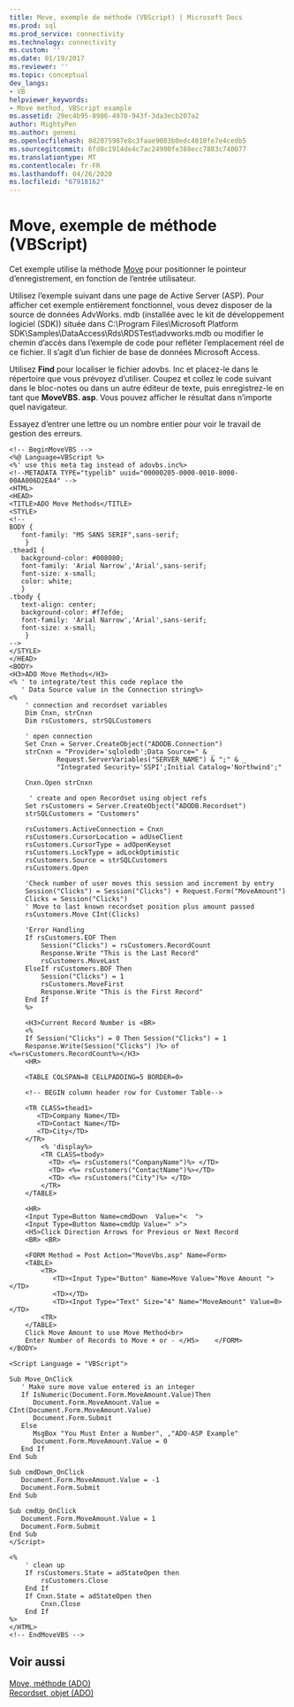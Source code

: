 ```yaml
---
title: Move, exemple de méthode (VBScript) | Microsoft Docs
ms.prod: sql
ms.prod_service: connectivity
ms.technology: connectivity
ms.custom: ''
ms.date: 01/19/2017
ms.reviewer: ''
ms.topic: conceptual
dev_langs:
- VB
helpviewer_keywords:
- Move method, VBScript example
ms.assetid: 29ec4b95-8986-4970-943f-3da3ecb207a2
author: MightyPen
ms.author: genemi
ms.openlocfilehash: 8d2075987e8c3faae9003b0edc4010fe7e4cedb5
ms.sourcegitcommit: 6fd8c1914de4c7ac24900fe388ecc7883c740077
ms.translationtype: MT
ms.contentlocale: fr-FR
ms.lasthandoff: 04/26/2020
ms.locfileid: "67918162"
---
```

# <a name="move-method-example-vbscript"></a>Move, exemple de méthode (VBScript)
Cet exemple utilise la méthode [Move](../../../ado/reference/ado-api/move-method-ado.md) pour positionner le pointeur d’enregistrement, en fonction de l’entrée utilisateur.  
  
 Utilisez l’exemple suivant dans une page de Active Server (ASP). Pour afficher cet exemple entièrement fonctionnel, vous devez disposer de la source de données AdvWorks. mdb (installée avec le kit de développement logiciel (SDK)) située dans C:\Program Files\Microsoft Platform SDK\Samples\DataAccess\Rds\RDSTest\advworks.mdb ou modifier le chemin d’accès dans l’exemple de code pour refléter l’emplacement réel de ce fichier. Il s’agit d’un fichier de base de données Microsoft Access.  
  
 Utilisez **Find** pour localiser le fichier adovbs. Inc et placez-le dans le répertoire que vous prévoyez d’utiliser. Coupez et collez le code suivant dans le bloc-notes ou dans un autre éditeur de texte, puis enregistrez-le en tant que **MoveVBS. asp**. Vous pouvez afficher le résultat dans n’importe quel navigateur.  
  
 Essayez d’entrer une lettre ou un nombre entier pour voir le travail de gestion des erreurs.  
  
```  
<!-- BeginMoveVBS -->  
<%@ Language=VBScript %>  
<%' use this meta tag instead of adovbs.inc%>  
<!--METADATA TYPE="typelib" uuid="00000205-0000-0010-8000-00AA006D2EA4" -->  
<HTML>  
<HEAD>  
<TITLE>ADO Move Methods</TITLE>  
<STYLE>  
<!--  
BODY {  
   font-family: "MS SANS SERIF",sans-serif;  
    }  
.thead1 {  
   background-color: #008080;   
   font-family: 'Arial Narrow','Arial',sans-serif;   
   font-size: x-small;  
   color: white;  
   }  
.tbody {   
   text-align: center;  
   background-color: #f7efde;  
   font-family: 'Arial Narrow','Arial',sans-serif;   
   font-size: x-small;  
    }  
-->  
</STYLE>  
</HEAD>  
<BODY>   
<H3>ADO Move Methods</H3>  
<% ' to integrate/test this code replace the   
   ' Data Source value in the Connection string%>  
<%   
    ' connection and recordset variables  
    Dim Cnxn, strCnxn  
    Dim rsCustomers, strSQLCustomers  
  
    ' open connection  
    Set Cnxn = Server.CreateObject("ADODB.Connection")  
    strCnxn = "Provider='sqloledb';Data Source=" & _  
            Request.ServerVariables("SERVER_NAME") & ";" & _  
            "Integrated Security='SSPI';Initial Catalog='Northwind';"  
  
    Cnxn.Open strCnxn  
  
     ' create and open Recordset using object refs  
    Set rsCustomers = Server.CreateObject("ADODB.Recordset")  
    strSQLCustomers = "Customers"  
  
    rsCustomers.ActiveConnection = Cnxn  
    rsCustomers.CursorLocation = adUseClient  
    rsCustomers.CursorType = adOpenKeyset  
    rsCustomers.LockType = adLockOptimistic  
    rsCustomers.Source = strSQLCustomers  
    rsCustomers.Open  
  
    'Check number of user moves this session and increment by entry  
    Session("Clicks") = Session("Clicks") + Request.Form("MoveAmount")  
    Clicks = Session("Clicks")  
    ' Move to last known recordset position plus amount passed   
    rsCustomers.Move CInt(Clicks)  
  
    'Error Handling  
    If rsCustomers.EOF Then  
        Session("Clicks") = rsCustomers.RecordCount  
        Response.Write "This is the Last Record"  
        rsCustomers.MoveLast  
    ElseIf rsCustomers.BOF Then  
        Session("Clicks") = 1  
        rsCustomers.MoveFirst  
        Response.Write "This is the First Record"  
    End If  
    %>  
  
    <H3>Current Record Number is <BR>  
    <%   
    If Session("Clicks") = 0 Then Session("Clicks") = 1  
    Response.Write(Session("Clicks") )%> of <%=rsCustomers.RecordCount%></H3>  
    <HR>  
  
    <TABLE COLSPAN=8 CELLPADDING=5 BORDER=0>  
  
    <!-- BEGIN column header row for Customer Table-->  
  
    <TR CLASS=thead1>  
       <TD>Company Name</TD>  
       <TD>Contact Name</TD>  
       <TD>City</TD>  
    </TR>  
        <% 'display%>  
        <TR CLASS=tbody>  
          <TD> <%= rsCustomers("CompanyName")%> </TD>  
          <TD> <%= rsCustomers("ContactName")%></TD>  
          <TD> <%= rsCustomers("City")%> </TD>  
        </TR>   
    </TABLE>  
  
    <HR>  
    <Input Type=Button Name=cmdDown  Value="<  ">  
    <Input Type=Button Name=cmdUp Value=" >">  
    <H5>Click Direction Arrows for Previous or Next Record  
    <BR> <BR>  
  
    <FORM Method = Post Action="MoveVbs.asp" Name=Form>  
    <TABLE>  
        <TR>  
           <TD><Input Type="Button" Name=Move Value="Move Amount "></TD>  
           <TD></TD>  
           <TD><Input Type="Text" Size="4" Name="MoveAmount" Value=0></TD>  
        <TR>  
    </TABLE>  
    Click Move Amount to use Move Method<br>  
    Enter Number of Records to Move + or - </H5>    </FORM>  
</BODY>  
  
<Script Language = "VBScript">  
  
Sub Move_OnClick  
   ' Make sure move value entered is an integer  
   If IsNumeric(Document.Form.MoveAmount.Value)Then  
      Document.Form.MoveAmount.Value = CInt(Document.Form.MoveAmount.Value)  
      Document.Form.Submit  
   Else  
      MsgBox "You Must Enter a Number", ,"ADO-ASP Example"  
      Document.Form.MoveAmount.Value = 0  
   End If  
End Sub  
  
Sub cmdDown_OnClick  
   Document.Form.MoveAmount.Value = -1  
   Document.Form.Submit  
End Sub  
  
Sub cmdUp_OnClick  
   Document.Form.MoveAmount.Value = 1  
   Document.Form.Submit  
End Sub  
</Script>  
  
<%  
    ' clean up  
    If rsCustomers.State = adStateOpen then  
        rsCustomers.Close  
    End If  
    If Cnxn.State = adStateOpen then  
        Cnxn.Close  
    End If  
%>  
</HTML>  
<!-- EndMoveVBS -->  
```  
  
## <a name="see-also"></a>Voir aussi  
 [Move, méthode (ADO)](../../../ado/reference/ado-api/move-method-ado.md)   
 [Recordset, objet (ADO)](../../../ado/reference/ado-api/recordset-object-ado.md)
